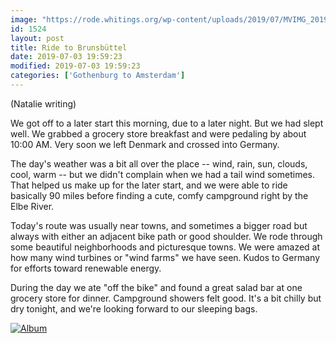 ```yaml
---
image: "https://rode.whitings.org/wp-content/uploads/2019/07/MVIMG_20190703_220443.jpg"
id: 1524
layout: post
title: Ride to Brunsbüttel
date: 2019-07-03 19:59:23
modified: 2019-07-03 19:59:23
categories: ['Gothenburg to Amsterdam']
---
```


(Natalie writing)

We got off to a later start this morning, due to a later night. But we had slept well. We grabbed a grocery store breakfast and were pedaling by about 10:00 AM. Very soon we left Denmark and crossed into Germany.

The day's weather was a bit all over the place -- wind, rain, sun, clouds, cool, warm -- but we didn't complain when we had a tail wind sometimes. That helped us make up for the later start, and we were able to ride basically 90 miles before finding a cute, comfy campground right by the Elbe River.

Today's route was usually near towns, and sometimes a bigger road but always with either an adjacent bike path or good shoulder. We rode through some beautiful neighborhoods and picturesque towns. We were amazed at how many wind turbines or "wind farms" we have seen. Kudos to Germany for efforts toward renewable energy.

During the day we ate "off the bike" and found a great salad bar at one grocery store for dinner. Campground showers felt good. It's a bit chilly but dry tonight, and we're looking forward to our sleeping bags.

[![Album](https://lh3.googleusercontent.com/9eshzvmCbJPUsNT9ey_V7ZdlTwjyMEICRhL0grC-W33rMULFReVJdOHkhCc-iEBaHJzjPearwOlhl4fgxrjd-vQZFNLdBHP--J2WJ8q10M4eLq7FdlzaAX2jSfI3s5-tQwtdSSrOUHc "16 new photos added to shared album")](https://photos.app.goo.gl/8MeSZpjKcy8UKCnJ6)
